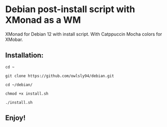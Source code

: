 # Debian post-install script with XMonad as a WM
XMonad for Debian 12 with install script.
With Catppuccin Mocha colors for XMobar.

## Installation:

```
cd ~
```

```
git clone https://github.com/owlsly94/debian.git
```

```
cd ~/debian/
```

```
chmod +x install.sh
```

```
./install.sh
```

## Enjoy!

